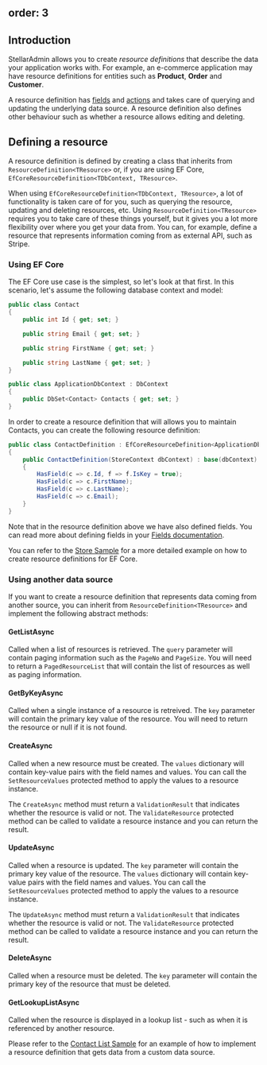 order: 3
---

## Introduction

StellarAdmin allows you to create _resource definitions_ that describe the data your application works with. For example, an e-commerce application may have resource definitions for entities such as **Product**, **Order** and **Customer**.

A resource definition has [fields](fields) and [actions](actions) and takes care of querying and updating the underlying data source. A resource definition also defines other behaviour such as whether a resource allows editing and deleting.

## Defining a resource

A resource definition is defined by creating a class that inherits from `ResourceDefinition<TResource>` or, if you are using EF Core, `EfCoreResourceDefinition<TDbContext, TResource>`.

When using `EfCoreResourceDefinition<TDbContext, TResource>`, a lot of functionality is taken care of for you, such as querying the resource, updating and deleting resources, etc. Using `ResourceDefinition<TResource>` requires you to take care of these things yourself, but it gives you a lot more flexibility over where you get your data from. You can, for example, define a resource that represents information coming from as external API, such as Stripe.

### Using EF Core

The EF Core use case is the simplest, so let's look at that first. In this scenario, let's assume the following database context and model:

```cs
public class Contact
{
    public int Id { get; set; }

    public string Email { get; set; }

    public string FirstName { get; set; }

    public string LastName { get; set; }
}

public class ApplicationDbContext : DbContext
{
    public DbSet<Contact> Contacts { get; set; }
}
```

In order to create a resource definition that will allows you to maintain Contacts, you can create the following resource definition:

```cs
public class ContactDefinition : EfCoreResourceDefinition<ApplicationDbContext, Contact>
{
    public ContactDefinition(StoreContext dbContext) : base(dbContext)
    {
        HasField(c => c.Id, f => f.IsKey = true);
        HasField(c => c.FirstName);
        HasField(c => c.LastName);
        HasField(c => c.Email);
    }
}
```

Note that in the resource definition above we have also defined fields. You can read more about defining fields in your [Fields documentation](/docs/fields).

You can refer to the [Store Sample](https://github.com/stellar-admin/samples/tree/master/Store) for a more detailed example on how to create resource definitions for EF Core.

### Using another data source

If you want to create a resource definition that represents data coming from another source, you can inherit from `ResourceDefinition<TResource>` and implement the following abstract methods:

#### GetListAsync

Called when a list of resources is retrieved. The `query` parameter will contain paging information such as the `PageNo` and `PageSize`. You will need to return a `PagedResourceList` that will contain the list of resources as well as paging information.

#### GetByKeyAsync

Called when a single instance of a resource is retreived. The `key` parameter will contain the primary key value of the resource. You will need to return the resource or null if it is not found.

#### CreateAsync

Called when a new resource must be created. The `values` dictionary will contain key-value pairs with the field names and values. You can call the `SetResourceValues` protected method to apply the values to a resource instance.
  
The `CreateAsync` method must return a `ValidationResult` that indicates whether the resource is valid or not. The `ValidateResource` protected method can be called to validate a resource instance and you can return the result.

#### UpdateAsync

Called when a resource is updated. The `key` parameter will contain the primary key value of the resource. The `values` dictionary will contain key-value pairs with the field names and values. You can call the `SetResourceValues` protected method to apply the values to a resource instance.

The `UpdateAsync` method must return a `ValidationResult` that indicates whether the resource is valid or not. The `ValidateResource` protected method can be called to validate a resource instance and you can return the result.

#### DeleteAsync

Called when a resource must be deleted. The `key` parameter will contain the primary key of the resource that must be deleted.

#### GetLookupListAsync

Called when the resource is displayed in a lookup list - such as when it is referenced by another resource.

Please refer to the [Contact List Sample](https://github.com/stellar-admin/samples/tree/master/ContactList) for an example of how to implement a resource definition that gets data from a custom data source.
